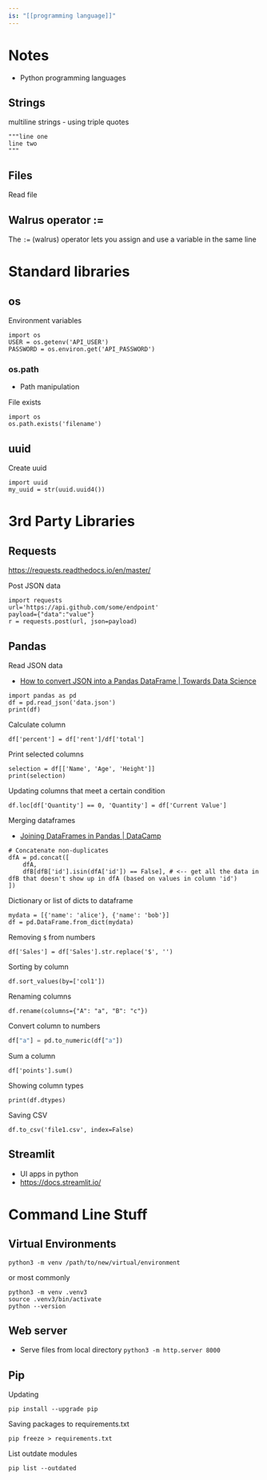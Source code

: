 ```yaml
---
is: "[[programming language]]"
---
```

# Notes
- Python programming languages
## Strings
multiline strings - using triple quotes
```
"""line one
line two
"""
```
## Files
Read file
## Walrus operator :=
The `:=` (walrus) operator lets you assign and use a variable in the same line

# Standard libraries
## os
Environment variables
```
import os
USER = os.getenv('API_USER')
PASSWORD = os.environ.get('API_PASSWORD')
```
### os.path
- Path manipulation

File exists
```
import os
os.path.exists('filename')
```
## uuid
Create uuid
```
import uuid
my_uuid = str(uuid.uuid4())
```
# 3rd Party Libraries
## Requests
https://requests.readthedocs.io/en/master/

Post JSON data
```
import requests
url='https://api.github.com/some/endpoint'
payload={"data":"value"}
r = requests.post(url, json=payload)
```

## Pandas
Read JSON data
* [How to convert JSON into a Pandas DataFrame | Towards Data Science](https://towardsdatascience.com/how-to-convert-json-into-a-pandas-dataframe-100b2ae1e0d8)
```
import pandas as pd
df = pd.read_json('data.json')
print(df)
```

Calculate column
```
df['percent'] = df['rent']/df['total']
```

Print selected columns
```
selection = df[['Name', 'Age', 'Height']]
print(selection)
```

Updating columns that meet a certain condition
```
df.loc[df['Quantity'] == 0, 'Quantity'] = df['Current Value']
```

Merging dataframes
* [Joining DataFrames in Pandas | DataCamp](https://www.datacamp.com/community/tutorials/joining-dataframes-pandas)
```
# Concatenate non-duplicates
dfA = pd.concat([
	dfA,
	dfB[dfB['id'].isin(dfA['id']) == False], # <-- get all the data in dfB that doesn't show up in dfA (based on values in column 'id')
])
```

Dictionary or list of dicts to dataframe
```
mydata = [{'name': 'alice'}, {'name': 'bob'}]
df = pd.DataFrame.from_dict(mydata)
```

Removing `$` from numbers
```
df['Sales'] = df['Sales'].str.replace('$', '')
```

Sorting by column
```
df.sort_values(by=['col1'])
```

Renaming columns
```
df.rename(columns={"A": "a", "B": "c"})
```

Convert column to numbers
```python
df["a"] = pd.to_numeric(df["a"])
```

Sum a column
```
df['points'].sum()
```

Showing column types
```
print(df.dtypes)
```

Saving CSV
```
df.to_csv('file1.csv', index=False)
```
## Streamlit
- UI apps in python
- https://docs.streamlit.io/

# Command Line Stuff
## Virtual Environments
```
python3 -m venv /path/to/new/virtual/environment
```
or most commonly
```
python3 -m venv .venv3
source .venv3/bin/activate
python --version
```

## Web server
* Serve files from local directory
```python3 -m http.server 8000```

## Pip
Updating
```
pip install --upgrade pip
```

Saving packages to requirements.txt
```
pip freeze > requirements.txt
```

List outdate modules
```
pip list --outdated
```
